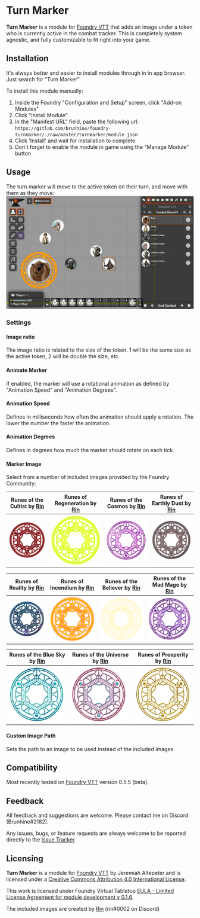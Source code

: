 # Turn Marker
**Turn Marker** is a module for [Foundry VTT](https://foundryvtt.com/ "Foundry VTT") that adds an image under a token who is currently active in the combat tracker. This is completely system agnostic, and fully customizable to fit right into your game.

## Installation
It's always better and easier to install modules through in in app browser. Just search for "Turn Marker"

To install this module manually:
1. Inside the Foundry "Configuration and Setup" screen, click "Add-on Modules"
2. Click "Install Module"
3. In the "Manifest URL" field, paste the following url:
`https://gitlab.com/brunhine/foundry-turnmarker/-/raw/master/turnmarker/module.json`
4. Click 'Install' and wait for installation to complete
5. Don't forget to enable the module in game using the "Manage Module" button

## Usage
The turn marker will move to the active token on their turn, and move with them as they move:
![example](/examples/example.gif)

### Settings
#### Image ratio
The image ratio is related to the size of the token. 1 will be the same size as the active token, 2 will be double the size, etc.
#### Animate Marker
If enabled, the marker will use a rotational animation as defined by "Animation Speed" and "Animation Degrees".
#### Animation Speed
Defines in milliseconds how often the animation should apply a rotation. The lower the number the faster the animation.
#### Animation Degrees
Defines in degrees how much the marker should rotate on each tick.
#### Marker Image
Select from a number of included images provided by the Foundry Community:

|Runes of the Cultist by [Rin](https://foundryvtt.com/community/rin)|Runes of Regeneration by [Rin](https://foundryvtt.com/community/rin)|Runes of the Cosmos by [Rin](https://foundryvtt.com/community/rin)|Runes of Earthly Dust by [Rin](https://foundryvtt.com/community/rin)|
|--|--|--|--|
|<img src="turnmarker/images/cultist.png" width="150" />|<img src="turnmarker/images/regeneration.png" width="150" />|<img src="turnmarker/images/cosmos.png" width="150" />|<img src="turnmarker/images/earthlydust.png" width="150" />|

|Runes of Reality by [Rin](https://foundryvtt.com/community/rin)|Runes of Incendium by [Rin](https://foundryvtt.com/community/rin)|Runes of the Believer by [Rin](https://foundryvtt.com/community/rin)|Runes of the Mad Mage by [Rin](https://foundryvtt.com/community/rin)|
|--|--|--|--|
|<img src="turnmarker/images/reality.png" width="150" />|<img src="turnmarker/images/incendium.png" width="150" />|<img src="turnmarker/images/believer.png" width="150" />|<img src="turnmarker/images/madmage.png" width="150" />|

|Runes of the Blue Sky by [Rin](https://foundryvtt.com/community/rin)|Runes of the Universe by [Rin](https://foundryvtt.com/community/rin)|Runes of Prosperity by [Rin](https://foundryvtt.com/community/rin)|
|--|--|--|
|<img src="turnmarker/images/bluesky.png" width="150" />|<img src="turnmarker/images/universe.png" width="150" />|<img src="turnmarker/images/prosperity.png" width="150" />|

#### Custom Image Path
Sets the path to an image to be used instead of the included images

## Compatibility
Most recently tested on [Foundry VTT](https://foundryvtt.com/ "Foundry VTT") version 0.5.5 (beta).

## Feedback
All feedback and suggestions are welcome. Please contact me on Discord (Brunhine#2182).

Any issues, bugs, or feature requests are always welcome to be reported directly to the [Issue Tracker](https://gitlab.com/brunhine/foundry-turnmarker/-/issues "Issue Tracker")

## Licensing
**Turn Msrker** is a module for [Foundry VTT](https://foundryvtt.com/ "Foundry VTT") by Jeremiah Altepeter and is licensed under a [Creative Commons Attribution 4.0 International License](http://creativecommons.org/licenses/by/4.0/).

This work is licensed under Foundry Virtual Tabletop [EULA - Limited License Agreement for module development v 0.1.6](https://foundryvtt.com/article/license/).

The included images are created by [Rin](https://foundryvtt.com/community/rin) (rin#0002 on Discord)
